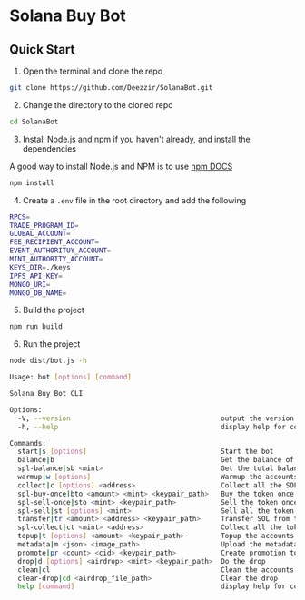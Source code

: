 # Solana Buy Bot

## Quick Start

1. Open the terminal and clone the repo

```bash
git clone https://github.com/Deezzir/SolanaBot.git
```

2. Change the directory to the cloned repo

```bash
cd SolanaBot
```

3. Install Node.js and npm if you haven't already, and install the dependencies

A good way to install Node.js and NPM is to use [npm DOCS](https://docs.npmjs.com/downloading-and-installing-node-js-and-npm)

```bash
npm install
```

4. Create a `.env` file in the root directory and add the following

```bash
RPCS=
TRADE_PROGRAM_ID=
GLOBAL_ACCOUNT=
FEE_RECIPIENT_ACCOUNT=
EVENT_AUTHORITUY_ACCOUNT=
MINT_AUTHORITY_ACCOUNT=
KEYS_DIR=./keys
IPFS_API_KEY=
MONGO_URI=
MONGO_DB_NAME=
```

5. Build the project

```bash
npm run build
```

6. Run the project

```bash
node dist/bot.js -h

Usage: bot [options] [command]

Solana Buy Bot CLI

Options:
  -V, --version                                     output the version number
  -h, --help                                        display help for command

Commands:
  start|s [options]                                 Start the bot
  balance|b                                         Get the balance of the accounts
  spl-balance|sb <mint>                             Get the total balance of a token of the accounts
  warmup|w [options]                                Warmup the accounts with the tokens
  collect|c [options] <address>                     Collect all the SOL from the accounts to the provided address
  spl-buy-once|bto <amount> <mint> <keypair_path>   Buy the token once with the provided amount
  spl-sell-once|sto <mint> <keypair_path>           Sell the token once with the provided amount
  spl-sell|st [options] <mint>                      Sell all the token by the mint from the accounts
  transfer|tr <amount> <address> <keypair_path>     Transfer SOL from the specified keypair to the receiver
  spl-collect|ct <mint> <address>                   Collect all the token by the mint from the accounts to the provided address
  topup|t [options] <amount> <keypair_path>         Topup the accounts with SOL using the provided keypair
  metadata|m <json> <image_path>                    Upload the metadata of the token using the provided JSON file
  promote|pr <count> <cid> <keypair_path>           Create promotion tokens using the provided keypair
  drop|d [options] <airdrop> <mint> <keypair_path>  Do the drop
  clean|cl                                          Clean the accounts
  clear-drop|cd <airdrop_file_path>                 Clear the drop
  help [command]                                    display help for command
```
